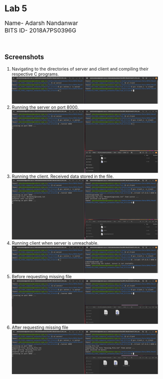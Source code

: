 # Lab 5
<div style="font-size: 1.2rem">
Name- Adarsh Nandanwar<br>
BITS ID- 2018A7PS0396G</div>
<br>
<br>

## Screenshots
1. Navigating to the directories of server and client and compiling their respective C programs.
![compilation](screenshots/1.png)
2. Running the server on port 8000.
![server](screenshots/2.png)
3. Running the client. Received data stored in the file.
![client](screenshots/3.png)
4. Running client when server is unreachable.
![unreachable](screenshots/4.png)
5. Before requesting missing file
![unreachable](screenshots/5.png)
6. After requesting missing file
![unreachable](screenshots/6.png)